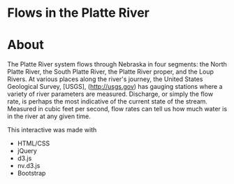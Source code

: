 Flows in the Platte River
=====
# About

The Platte River system flows through Nebraska in four segments: the North Platte River, the South Platte River, the Platte River proper, and the Loup Rivers. At various places along the river's journey, the United States Geological Survey, [USGS], (http://usgs.gov) has gauging stations where a variety of river parameters are measured. Discharge, or simply the flow rate, is perhaps the most indicative of the current state of the stream. Measured in cubic feet per second, flow rates can tell us how much water is in the river at any given time.

This interactive was made with

* HTML/CSS
* jQuery
* d3.js
* nv.d3.js
* Bootstrap
